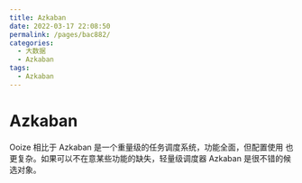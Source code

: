```yaml
---
title: Azkaban
date: 2022-03-17 22:08:50
permalink: /pages/bac882/
categories:
  - 大数据
  - Azkaban
tags:
  - Azkaban
---
```

# Azkaban

 Ooize 相比于 Azkaban 是一个重量级的任务调度系统，功能全面，但配置使用
也更复杂。如果可以不在意某些功能的缺失，轻量级调度器 Azkaban 是很不错的候选对象。

